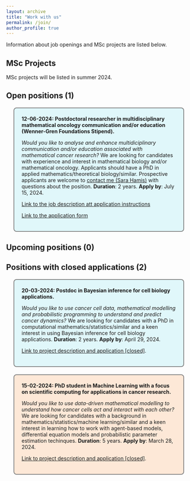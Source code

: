 ```yaml
---
layout: archive
title: "Work with us"
permalink: /join/
author_profile: true
---
```


Information about job openings and MSc projects are listed below.
  
## MSc Projects
MSc projects will be listed in summer 2024. 

## Open positions (1)
<div style="background-color: #e0f7fa; border: 2px solid gray; border-radius: 8px; padding: 20px; margin: 20px;">
<strong> 12-06-2024: Postdoctoral researcher in multidisciplinary mathematical oncology communication and/or education (Wenner-Gren Foundations Stipend).</strong> 

  <p>
<i>Would you like to analyse and enhance multidiciplinary communication and/or education associated with mathematical cancer research?</i> We are looking for candidates with experience and interest in mathematical biology and/or mathematical oncology. Applicants should have a PhD in applied mathematics/theoretical biology/similar. Prospective applicants are welcome to <a href="https://sarahamis.github.io/contact/">contact me (Sara Hamis)</a> with questions about the position. 
<b>Duration</b>: 2 years.
<b>Apply by</b>: July 15, 2024.<br>
</p>

<a href="https://sarahamis.github.io/_pages/WG_Postdoc_MathOnco_ComEdu_Uppsala.pdf" target="_blank">Link to the job description att application instructions</a>

<p><a href="https://doit.medfarm.uu.se/bin/kurt3/kurt/8870872">Link to the application form</a>  
</p>  
</div>


## Upcoming positions (0)


## Positions with closed applications (2)

<div style="background-color: #e0f7fa; border: 2px solid gray; border-radius: 8px; padding: 20px; margin: 20px;">
<strong> 20-03-2024: Postdoc in Bayesian inference for cell biology applications.</strong> 
<p>
<i>Would you like to use cancer cell data, mathematical modelling and probabilistic programming to understand and predict cancer dynamics?</i> We are looking for candidates with a PhD in computational mathematics/statistics/similar and a keen interest in using Bayesian inference for cell biology applications. <b>Duration</b>: 2 years. <b>Apply by</b>: April 29, 2024.<br>
</p>  
<p>  
<a href="https://www.jobb.uu.se/details/?positionId=709844">Link to project description and application [closed]</a>. 
</p>
</div>

<div style="background-color: #FDE8D7; border: 2px solid gray; border-radius: 8px; padding: 20px; margin: 20px;">
<strong> 15-02-2024: PhD student in Machine Learning with a focus on scientific computing for applications in cancer research.</strong>
<p> 
<i>Would you like to use data-driven mathematical modelling to understand how cancer cells act and interact with each other?</i> 
We are looking for candidates with a background in mathematics/statistics/machine learning/similar and a keen interest in learning how to work with agent-based models, differential equation models and probabilistic parameter estimation techinques. <b>Duration</b>: 5 years. <b>Apply by</b>: March 28, 2024.<br>
</p> 
<p>
<a href="https://www.jobb.uu.se/details/?positionId=701887">Link to project description and application [closed]</a>.    
</p>
</div>

